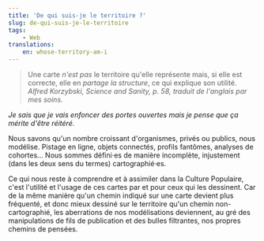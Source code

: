 ```yaml
---
title: 'De qui suis-je le territoire ?'
slug: de-qui-suis-je-le-territoire
tags:
    - Web
translations:
    en: whose-territory-am-i
---
```


> Une carte _n'est pas_ le territoire qu'elle représente mais, si elle est correcte, elle en _partage la structure_, ce qui explique son utilité. <cite>Alfred Korzybski, Science and Sanity, p. 58, traduit de l'anglais par mes soins.</cite>

_Je sais que je vais enfoncer des portes ouvertes mais je pense que ça mérite d'être réitéré._

Nous savons qu'un nombre croissant d'organismes, privés ou publics, nous modélise. Pistage en ligne, objets connectés, profils fantômes, analyses de cohortes… Nous sommes défini·es de manière incomplète, injustement (dans les deux sens du termes) cartographié·es.

Ce qui nous reste à comprendre et à assimiler dans la Culture Populaire, c'est l'utilité et l'usage de ces cartes par et pour ceux qui les dessinent. Car de la même manière qu'un chemin indiqué sur une carte devient plus fréquenté, et donc mieux dessiné sur le territoire qu'un chemin non-cartographié, les aberrations de nos modélisations deviennent, au gré des manipulations de fils de publication et des bulles filtrantes, nos propres chemins de pensées.
